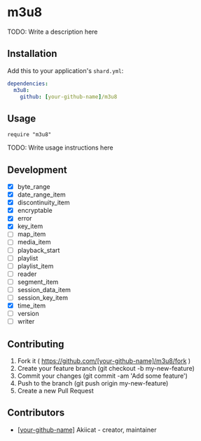 # m3u8

TODO: Write a description here

## Installation

Add this to your application's `shard.yml`:

```yaml
dependencies:
  m3u8:
    github: [your-github-name]/m3u8
```

## Usage

```crystal
require "m3u8"
```

TODO: Write usage instructions here

## Development

- [x] byte_range
- [x] date_range_item
- [x] discontinuity_item
- [x] encryptable
- [x] error
- [x] key_item
- [ ] map_item
- [ ] media_item
- [ ] playback_start
- [ ] playlist
- [ ] playlist_item
- [ ] reader
- [ ] segment_item
- [ ] session_data_item
- [ ] session_key_item
- [x] time_item
- [ ] version
- [ ] writer

## Contributing

1. Fork it ( https://github.com/[your-github-name]/m3u8/fork )
2. Create your feature branch (git checkout -b my-new-feature)
3. Commit your changes (git commit -am 'Add some feature')
4. Push to the branch (git push origin my-new-feature)
5. Create a new Pull Request

## Contributors

- [[your-github-name]](https://github.com/[your-github-name]) Akiicat - creator, maintainer
